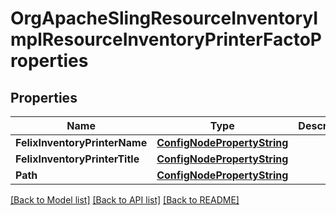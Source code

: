 # OrgApacheSlingResourceInventoryImplResourceInventoryPrinterFactoProperties

## Properties
Name | Type | Description | Notes
------------ | ------------- | ------------- | -------------
**FelixInventoryPrinterName** | [**ConfigNodePropertyString**](configNodePropertyString.md) |  | [optional] 
**FelixInventoryPrinterTitle** | [**ConfigNodePropertyString**](configNodePropertyString.md) |  | [optional] 
**Path** | [**ConfigNodePropertyString**](configNodePropertyString.md) |  | [optional] 

[[Back to Model list]](../README.md#documentation-for-models) [[Back to API list]](../README.md#documentation-for-api-endpoints) [[Back to README]](../README.md)


